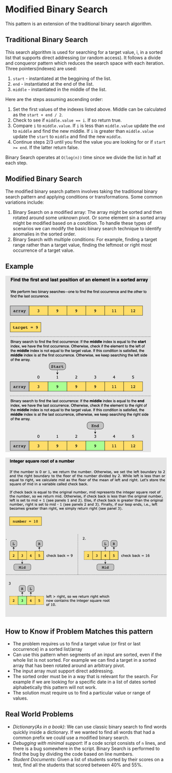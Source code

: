 # Modified Binary Search

This pattern is an extension of the traditional binary search algorithm.

## Traditional Binary Search
This search algorithm is used for searching for a target value, i, in a sorted 
list that supports direct addressing (or random access). It follows a divide and
conqueror pattern which reduces the search space with each iteration. Three
pointers(indexes) are used: 

1. `start` - instantiated at the beggining of the list.
2. `end` - instantiated at the end of the list.
3. `middle` - instantiated in the middle of the list. 

Here are the steps assuming ascending order:
1. Set the first values of the indexes listed above. Middle can be calculated
   as the `start + end / 2`.
2. Check to see if `middle.value == i`. If so return true.
3. Compare `i` to `middle.value`. If `i` is less than `middle.value` update
   the `end` to `middle` and find the new middle. If `i` is greater than
   `middle.value` update the `start` to `middle` and find the new `middle`.
4. Continue steps 2/3 until you find the value you are looking for or if
   `start >= end`. If the latter return false. 

Binary Search operates at `O(log(n))` time since we divide the list in half at
each step.

## Modified Binary Search

The modified binary search pattern involves taking the traditional binary
search pattern and applying conditions or transformations. Some common
variations include: 

1. Binary Search on a modified array: The array might be sorted and then
   rotated around some unknown pivot. Or some element sin a sorted array might 
   be modified based on a condition. To handle these types of scenarios we can
   modify the basic binary search technique to identify anomalies in the
   sorted order.
2. Binary Search with multiple conditions: For example, finding a target range
   rather than a target value, finding the leftmost or right most occurrence of 
   a target value. 

## Example
![FindFirstAndLastPositionOfElement](FindFirstAndLastPositionOfElement.png "Find the first and last potition of element in array.")

![IntegerSquareRootOfNumber](IntegerSquareRootOfNumber.png "Find the square root of a number.")

## How to Know if Problem Matches this pattern
* The problem requires us to find a target value (or first or last occurrence)
  in a sorted list/array
* Can use this pattern when segments of an input are sorted, even if the whole
  list is not sorted. For example we can find a target in a sorted array that
  has been rotated around an arbitrary pivot. 
* The input array must support direct addressing.
* The sorted order must be in a way that is relevant for the search. For
  example if we are looking for a specific date in a list of dates sorted
  alphabetically this pattern will not work. 
* The solution must require us to find a particular value or range of values.

## Real World Problems
* *Dictionary(As in a book)*: We can use classic binary search to find words 
  quickly inside a dictionary. If we wanted to find all words that had a common
  prefix we could use a modified binary search. 
* *Debugging with minimal support*: If a code script consists of `n` lines, and
  there is a bug somewhere in the script. Binary Search is performed to find
  the bug by dividing the code based on line numbers. 
* *Student Documents*: Given a list of students sorted by their scores on a
  test, find all the students that scored between 40% and 55%. 


